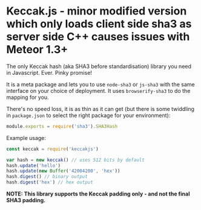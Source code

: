# Keccak.js - minor modified version which only loads client side sha3 as server side C++ causes issues with Meteor 1.3+

The only Keccak hash (aka SHA3 before standardisation) library you need in Javascript. Ever. Pinky promise!

It is a meta package and lets you to use `node-sha3` or `js-sha3` with the same interface on your choice of deployment. It uses `browserify-sha3` to do the mapping for you.

There's no speed loss, it is as thin as it can get (but there is some twiddling in `package.json` to select the right package for your environment):
```js
module.exports = require('sha3').SHA3Hash
```

Example usage:
```js
const keccak = require('keccakjs')

var hash = new keccak() // uses 512 bits by default
hash.update('hello')
hash.update(new Buffer('42004200', 'hex'))
hash.digest() // binary output
hash.digest('hex') // hex output
```

**NOTE: This library supports the Keccak padding only - and not the final SHA3 padding.**
